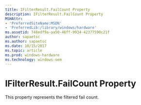 ```yaml
---
title: IFilterResult.FailCount Property
description: IFilterResult.FailCount Property
MSHAttr:
- 'PreferredSiteName:MSDN'
- 'PreferredLib:/library/windows/hardware'
ms.assetid: 748edf9a-aa50-46ff-9934-42377590c21f
author: sapaetsc
ms.author: sapaetsc
ms.date: 10/15/2017
ms.topic: article
ms.prod: windows-hardware
ms.technology: windows-oem
---
```


# IFilterResult.FailCount Property


This property represents the filtered fail count.

 

 






